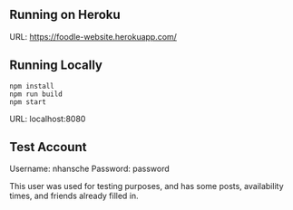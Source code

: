 ## Running on Heroku

URL: https://foodle-website.herokuapp.com/ 

## Running Locally
    
    npm install
    npm run build
    npm start

URL: localhost:8080

## Test Account

Username: nhansche
Password: password

This user was used for testing purposes, and has some posts, availability times, and friends already filled in.